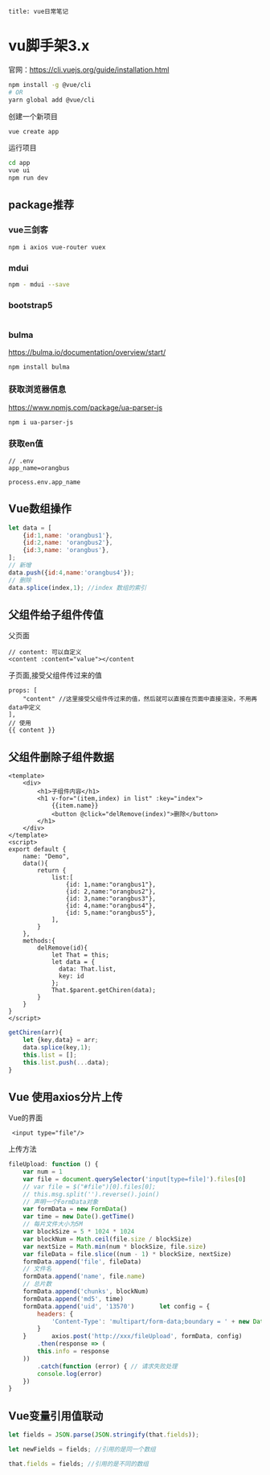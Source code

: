 ```
title: vue日常笔记
```

# vu脚手架3.x

官网：https://cli.vuejs.org/guide/installation.html

```bash
npm install -g @vue/cli
# OR
yarn global add @vue/cli
```

创建一个新项目

```bash
vue create app
```

运行项目

```bash
cd app
vue ui
npm run dev

```

## package推荐

### vue三剑客

```bash
npm i axios vue-router vuex
```

### mdui

```bash
npm - mdui --save
```

### bootstrap5

```bash

```

### bulma

https://bulma.io/documentation/overview/start/

```bash
npm install bulma
```

### 获取浏览器信息

https://www.npmjs.com/package/ua-parser-js

```
npm i ua-parser-js
```

### 获取en值

```.env
// .env
app_name=orangbus
```

```.env
process.env.app_name
```

## Vue数组操作

```js
let data = [
    {id:1,name: 'orangbus1'},
    {id:2,name: 'orangbus2'},
    {id:3,name: 'orangbus'},
];
// 新增
data.push({id:4,name:'orangbus4'});
// 删除
data.splice(index,1); //index 数组的索引

```



## 父组件给子组件传值

父页面

```
// content: 可以自定义
<content :content="value"></content
```

子页面,接受父组件传过来的值

```vue
props: [
	"content" //这里接受父组件传过来的值，然后就可以直接在页面中直接渲染，不用再data中定义
],
// 使用
{{ content }}
```

## 父组件删除子组件数据

```vue
<template>
    <div>
        <h1>子组件内容</h1>
        <h1 v-for="(item,index) in list" :key="index">
            {{item.name}}
            <button @click="delRemove(index)">删除</button>
        </h1>
    </div>
</template>
<script>
export default {
    name: "Demo",
    data(){
        return {
            list:[
                {id: 1,name:"orangbus1"},
                {id: 2,name:"orangbus2"},
                {id: 3,name:"orangbus3"},
                {id: 4,name:"orangbus4"},
                {id: 5,name:"orangbus5"},
            ],
        }
    },
    methods:{
        delRemove(id){
            let That = this;
            let data = {
              data: That.list,
              key: id
            };
            That.$parent.getChiren(data);
        }
    }
}
</script>
```

```js
getChiren(arr){
    let {key,data} = arr;
    data.splice(key,1);
    this.list = [];
    this.list.push(...data);
}
```

##  Vue 使用axios分片上传 

Vue的界面

```
 <input type="file"/>
```

上传方法

```javascript
fileUpload: function () {
    var num = 1
    var file = document.querySelector('input[type=file]').files[0]
    // var file = $("#file")[0].files[0];
    // this.msg.split('').reverse().join()
    // 声明一个FormData对象
    var formData = new FormData()
    var time = new Date().getTime()
    // 每片文件大小为5M
    var blockSize = 5 * 1024 * 1024
    var blockNum = Math.ceil(file.size / blockSize)
    var nextSize = Math.min(num * blockSize, file.size)
    var fileData = file.slice((num - 1) * blockSize, nextSize)
    formData.append('file', fileData)
    // 文件名
    formData.append('name', file.name)
    // 总片数
    formData.append('chunks', blockNum)
    formData.append('md5', time)
    formData.append('uid', '13570')       let config = {
        headers: {
            'Content-Type': 'multipart/form-data;boundary = ' + new Date().getTime()
        }
    }       axios.post('http://xxx/fileUpload', formData, config)
        .then(response => (
        this.info = response
    ))
        .catch(function (error) { // 请求失败处理
        console.log(error)
    })
}
```

## Vue变量引用值联动

```javascript
let fields = JSON.parse(JSON.stringify(that.fields));

let newFields = fields; //引用的是同一个数组

that.fields = fields; //引用的是不同的数组
```


